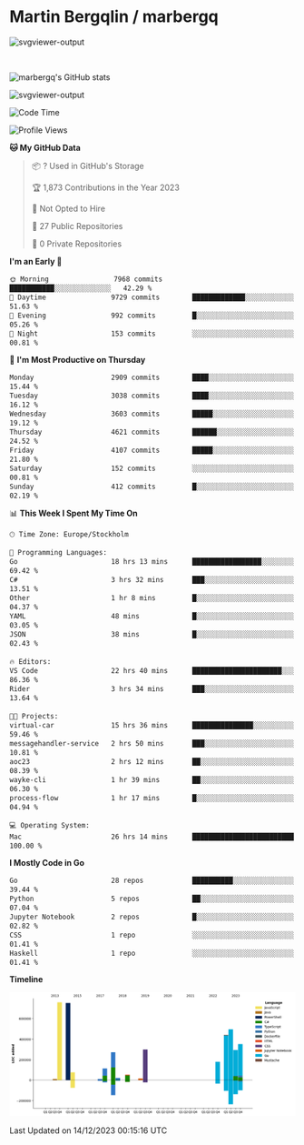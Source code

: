 # Martin Bergqlin / marbergq

![svgviewer-output](https://user-images.githubusercontent.com/2405410/206014777-22d41ecb-c24f-421d-b7d9-bba2cb5bb0de.svg)

<br>

<!--- [![Martin's Week](https://github-readme-stats.vercel.app/api/wakatime?username=marbergq&theme=dark)](https://github.com/anuraghazra/github-readme-stats) -->

![marbergq's GitHub stats](https://github-readme-stats.vercel.app/api?username=marbergq&count_private=true&show_icons=true)

![svgviewer-output](https://wakatime.com/badge/user/3f0a2069-6683-4e19-9a4a-7d21ea815067.svg)

<!--START_SECTION:waka-->
![Code Time](http://img.shields.io/badge/Code%20Time-3%2C603%20hrs%208%20mins-blue)

![Profile Views](http://img.shields.io/badge/Profile%20Views-0-blue)

**🐱 My GitHub Data** 

> 📦 ? Used in GitHub's Storage 
 > 
> 🏆 1,873 Contributions in the Year 2023
 > 
> 🚫 Not Opted to Hire
 > 
> 📜 27 Public Repositories 
 > 
> 🔑 0 Private Repositories 
 > 
**I'm an Early 🐤** 

```text
🌞 Morning                7968 commits        ███████████░░░░░░░░░░░░░░   42.29 % 
🌆 Daytime                9729 commits        █████████████░░░░░░░░░░░░   51.63 % 
🌃 Evening                992 commits         █░░░░░░░░░░░░░░░░░░░░░░░░   05.26 % 
🌙 Night                  153 commits         ░░░░░░░░░░░░░░░░░░░░░░░░░   00.81 % 
```
📅 **I'm Most Productive on Thursday** 

```text
Monday                   2909 commits        ████░░░░░░░░░░░░░░░░░░░░░   15.44 % 
Tuesday                  3038 commits        ████░░░░░░░░░░░░░░░░░░░░░   16.12 % 
Wednesday                3603 commits        █████░░░░░░░░░░░░░░░░░░░░   19.12 % 
Thursday                 4621 commits        ██████░░░░░░░░░░░░░░░░░░░   24.52 % 
Friday                   4107 commits        █████░░░░░░░░░░░░░░░░░░░░   21.80 % 
Saturday                 152 commits         ░░░░░░░░░░░░░░░░░░░░░░░░░   00.81 % 
Sunday                   412 commits         █░░░░░░░░░░░░░░░░░░░░░░░░   02.19 % 
```


📊 **This Week I Spent My Time On** 

```text
🕑︎ Time Zone: Europe/Stockholm

💬 Programming Languages: 
Go                       18 hrs 13 mins      █████████████████░░░░░░░░   69.42 % 
C#                       3 hrs 32 mins       ███░░░░░░░░░░░░░░░░░░░░░░   13.51 % 
Other                    1 hr 8 mins         █░░░░░░░░░░░░░░░░░░░░░░░░   04.37 % 
YAML                     48 mins             █░░░░░░░░░░░░░░░░░░░░░░░░   03.05 % 
JSON                     38 mins             █░░░░░░░░░░░░░░░░░░░░░░░░   02.43 % 

🔥 Editors: 
VS Code                  22 hrs 40 mins      ██████████████████████░░░   86.36 % 
Rider                    3 hrs 34 mins       ███░░░░░░░░░░░░░░░░░░░░░░   13.64 % 

🐱‍💻 Projects: 
virtual-car              15 hrs 36 mins      ███████████████░░░░░░░░░░   59.46 % 
messagehandler-service   2 hrs 50 mins       ███░░░░░░░░░░░░░░░░░░░░░░   10.81 % 
aoc23                    2 hrs 12 mins       ██░░░░░░░░░░░░░░░░░░░░░░░   08.39 % 
wayke-cli                1 hr 39 mins        ██░░░░░░░░░░░░░░░░░░░░░░░   06.30 % 
process-flow             1 hr 17 mins        █░░░░░░░░░░░░░░░░░░░░░░░░   04.94 % 

💻 Operating System: 
Mac                      26 hrs 14 mins      █████████████████████████   100.00 % 
```

**I Mostly Code in Go** 

```text
Go                       28 repos            ██████████░░░░░░░░░░░░░░░   39.44 % 
Python                   5 repos             ██░░░░░░░░░░░░░░░░░░░░░░░   07.04 % 
Jupyter Notebook         2 repos             █░░░░░░░░░░░░░░░░░░░░░░░░   02.82 % 
CSS                      1 repo              ░░░░░░░░░░░░░░░░░░░░░░░░░   01.41 % 
Haskell                  1 repo              ░░░░░░░░░░░░░░░░░░░░░░░░░   01.41 % 
```



**Timeline**

![Lines of Code chart](https://raw.githubusercontent.com/marbergq/marbergq/main/assets/bar_graph.png)


 Last Updated on 14/12/2023 00:15:16 UTC
<!--END_SECTION:waka-->
